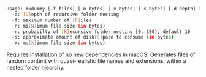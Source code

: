 ```bash
Usage: mkdummy [-f files] [-n bytes] [-x bytes] [-s bytes] [-d depth] [-r {0..99}] [path]
  -d: [D]epth of recursive folder nesting
  -f: maximum number of [F]iles
  -n: mi[N]imum file size (in bytes)
  -r: probabilty of [R]ecursive folder nesting [0..100), default 10
  -s: approximate amount of disk[S]pace to consume (in bytes)
  -x: ma[X]imum file size (in bytes)
  ```
  
  Requires installation of no new dependencies in macOS. Generates files of random content with quasi-realistic file names and extensions, within a nested folder hiearchy.
